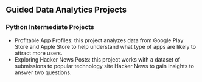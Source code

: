 ## Guided Data Analytics Projects
### Python Intermediate Projects
- Profitable App Profiles: this project analyzes data from Google Play Store and Apple Store to help understand what type of apps are likely to attract more users.
- Exploring Hacker News Posts: this project works with a dataset of submissions to popular technology site Hacker News to gain insights to answer two questions.
